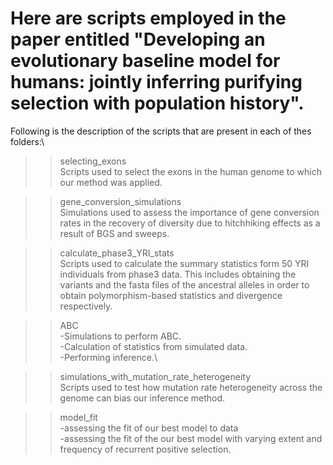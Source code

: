 # Here are scripts employed in the paper entitled "Developing an evolutionary baseline model for humans: jointly inferring purifying selection with population history".

Following is the description of the scripts that are present in each of thes folders:\

>> selecting_exons\
Scripts used to select the exons in the human genome to which our method was applied.

>>gene_conversion_simulations\
Simulations used to assess the importance of gene conversion rates in the recovery of diversity due to hitchhiking effects as a result of BGS and sweeps.

>> calculate_phase3_YRI_stats\
Scripts used to calculate the summary statistics form 50 YRI individuals from phase3 data. This includes obtaining the variants and the fasta files of the ancestral alleles in order to obtain polymorphism-based statistics and divergence respectively.

>> ABC\
-Simulations to perform ABC.\
-Calculation of statistics from simulated data.\
-Performing inference.\

>> simulations_with_mutation_rate_heterogeneity\
Scripts used to test how mutation rate heterogeneity across the genome can bias our inference method.

>>model_fit\
-assessing the fit of our best model to data\
-assessing the fit of the our best model with varying extent and frequency of recurrent positive selection.
